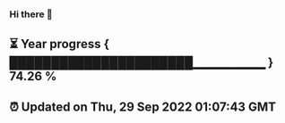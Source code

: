 ### Hi there 👋
⏳ Year progress { ██████████████████████▁▁▁▁▁▁▁▁ } 74.26 %
---
⏰ Updated on Thu, 29 Sep 2022 01:07:43 GMT
---
